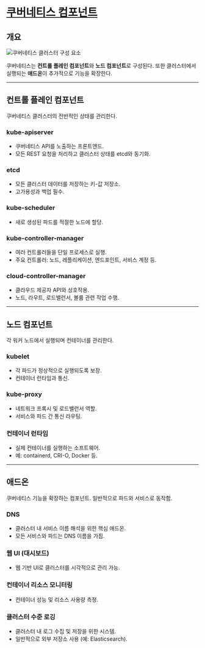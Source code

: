 # [쿠버네티스 컴포넌트](https://kubernetes.io/ko/docs/concepts/overview/components/)

## 개요

![쿠버네티스 클러스터 구성 요소](https://kubernetes.io/images/docs/components-of-kubernetes.svg)<br>

쿠버네티스는 **컨트롤 플레인 컴포넌트**와 **노드 컴포넌트**로 구성된다. 또한 클러스터에서 실행되는 **애드온**이 추가적으로 기능을 확장한다.

---

## 컨트롤 플레인 컴포넌트

쿠버네티스 클러스터의 전반적인 상태를 관리한다.

### kube-apiserver
- 쿠버네티스 API를 노출하는 프론트엔드.
- 모든 REST 요청을 처리하고 클러스터 상태를 etcd와 동기화.

### etcd
- 모든 클러스터 데이터를 저장하는 키-값 저장소.
- 고가용성과 백업 필수.

### kube-scheduler
- 새로 생성된 파드를 적절한 노드에 할당.

### kube-controller-manager
- 여러 컨트롤러들을 단일 프로세스로 실행.
- 주요 컨트롤러: 노드, 레플리케이션, 엔드포인트, 서비스 계정 등.

### cloud-controller-manager
- 클라우드 제공자 API와 상호작용.
- 노드, 라우트, 로드밸런서, 볼륨 관련 작업 수행.

---

## 노드 컴포넌트

각 워커 노드에서 실행되며 컨테이너를 관리한다.

### kubelet
- 각 파드가 정상적으로 실행되도록 보장.
- 컨테이너 런타임과 통신.

### kube-proxy
- 네트워크 프록시 및 로드밸런서 역할.
- 서비스와 파드 간 통신 라우팅.

### 컨테이너 런타임
- 실제 컨테이너를 실행하는 소프트웨어.
- 예: containerd, CRI-O, Docker 등.

---

## 애드온

쿠버네티스 기능을 확장하는 컴포넌트. 일반적으로 파드와 서비스로 동작함.

### DNS
- 클러스터 내 서비스 이름 해석을 위한 핵심 애드온.
- 모든 서비스와 파드는 DNS 이름을 가짐.

### 웹 UI (대시보드)
- 웹 기반 UI로 클러스터를 시각적으로 관리 가능.

### 컨테이너 리소스 모니터링
- 컨테이너 성능 및 리소스 사용량 측정.

### 클러스터 수준 로깅
- 클러스터 내 로그 수집 및 저장을 위한 시스템.
- 일반적으로 외부 저장소 사용 (예: Elasticsearch).
